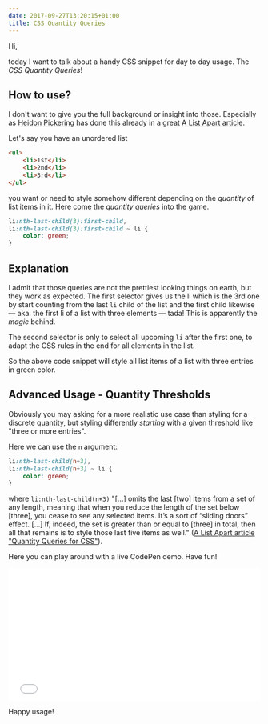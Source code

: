 ```yaml
---
date: 2017-09-27T13:20:15+01:00
title: CSS Quantity Queries
---
```


Hi,

today I want to talk about a handy CSS snippet for day to day usage. The _CSS Quantity Queries_!

##  How to use?
I don't want to give you the full background or insight into those. Especially as [Heidon Pickering](http://twitter.com/@heydonworks) has done this already in a great [A List Apart article](http://alistapart.com/article/quantity-queries-for-css).

Let's say you have an unordered list

``` html
<ul>
	<li>1st</li>
	<li>2nd</li>
	<li>3rd</li>
</ul>
```

you want or need to style somehow different depending on the _quantity_ of list items in it. Here come the _quantity queries_ into the game.

``` css
li:nth-last-child(3):first-child, 
li:nth-last-child(3):first-child ~ li {
	color: green;
}
```

## Explanation

I admit that those queries are not the prettiest looking things on earth, but they work as expected. The first selector gives us the li which is the 3rd one by start counting from the last `li` child of the list and the first child likewise — aka. the first li of a list with three elements — tada! This is apparently the _magic_ behind.

The second selector is only to select all upcoming `li` after the first one, to adapt the CSS rules in the end for all elements in the list.

So the above code snippet will style all list items of a list with three entries in green color.

## Advanced Usage - Quantity Thresholds

Obviously you may asking for a more realistic use case than styling for a discrete quantity, but styling differently *starting* with a given threshold like "three or more entries".

Here we can use the `n` argument:

``` css
li:nth-last-child(n+3), 
li:nth-last-child(n+3) ~ li {
	color: green;
}
```

where `li:nth-last-child(n+3)` "[...] omits the last [two] items from a set of any length, meaning that when you reduce the length of the set below [three], you cease to see any selected items. It’s a sort of “sliding doors” effect. [...] If, indeed, the set is greater than or equal to [three] in total, then all that remains is to style those last five items as well." ([A List Apart article "Quantity Queries for CSS"](https://alistapart.com/article/quantity-queries-for-css)).

Here you can play around with a live CodePen demo. Have fun!

<iframe height='265' scrolling='no' title='CSS Quantity Queries' src='//codepen.io/andi1984/embed/preview/LxoywP/?height=265&theme-id=0&default-tab=css,result&embed-version=2' frameborder='no' allowtransparency='true' allowfullscreen='true' style='width: 100%;'>See the Pen <a href='http://codepen.io/andi1984/pen/LxoywP/'>CSS Quantity Queries</a> by Andreas Sander (<a href='http://codepen.io/andi1984'>@andi1984</a>) on <a href='http://codepen.io'>CodePen</a>.
</iframe>

Happy usage!
